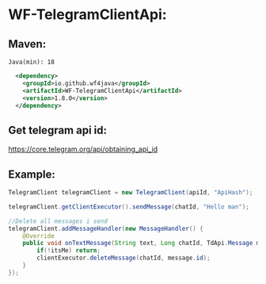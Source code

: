 # WF-TelegramClientApi:
## Maven:
`Java(min): 18`
```xml
  <dependency>
    <groupId>io.github.wf4java</groupId>
    <artifactId>WF-TelegramClientApi</artifactId>
    <version>1.8.0</version>
  </dependency>
```

## Get telegram api id: 
https://core.telegram.org/api/obtaining_api_id

## Example:

```java
TelegramClient telegramClient = new TelegramClient(apiId, "ApiHash");

telegramClient.getClientExecutor().sendMessage(chatId, "Hello man");

//Delete all messages i send
telegramClient.addMessageHandler(new MessageHandler() {
    @Override
    public void onTextMessage(String text, Long chatId, TdApi.Message message, ClientExecutor clientExecutor, Boolean itsMe, TdApi.UpdateNewMessage update) {
        if(!itsMe) return;
        clientExecutor.deleteMessage(chatId, message.id);
    }
});

```
ㅤ